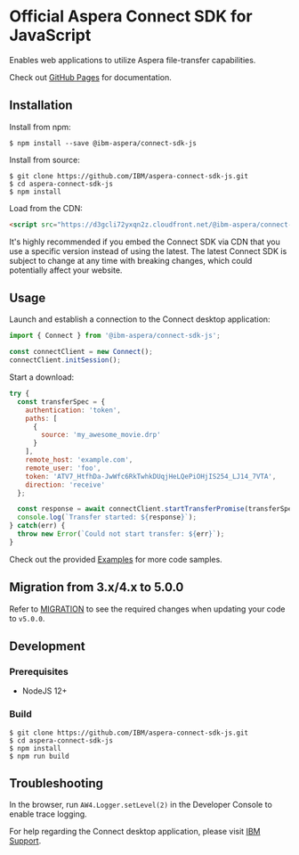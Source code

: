 # Official Aspera Connect SDK for JavaScript

Enables web applications to utilize Aspera file-transfer capabilities.

Check out [GitHub Pages](https://ibm.github.io/aspera-connect-sdk-js/) for documentation.

## Installation
Install from npm:

```shell
$ npm install --save @ibm-aspera/connect-sdk-js
```

Install from source:

```shell
$ git clone https://github.com/IBM/aspera-connect-sdk-js.git
$ cd aspera-connect-sdk-js
$ npm install
```

Load from the CDN:

```html
<script src="https://d3gcli72yxqn2z.cloudfront.net/@ibm-aspera/connect-sdk-js/latest/connect-sdk.js"></script>
```

It's highly recommended if you embed the Connect SDK via CDN that you use a specific version instead of using the latest. The latest Connect SDK is subject to change at any time with breaking changes, which could potentially affect your website.

## Usage

Launch and establish a connection to the Connect desktop application:
```javascript
import { Connect } from '@ibm-aspera/connect-sdk-js';

const connectClient = new Connect();
connectClient.initSession();
```

Start a download:
```javascript
try {
  const transferSpec = {
    authentication: 'token',
    paths: [
      {
        source: 'my_awesome_movie.drp'
      }
    ],
    remote_host: 'example.com',
    remote_user: 'foo',
    token: 'ATV7_HtfhDa-JwWfc6RkTwhkDUqjHeLQePiOHjIS254_LJ14_7VTA',
    direction: 'receive'
  };

  const response = await connectClient.startTransferPromise(transferSpec);
  console.log(`Transfer started: ${response}`);
} catch(err) {
  throw new Error(`Could not start transfer: ${err}`);
}
```

Check out the provided [Examples](examples) for more code samples.

## Migration from 3.x/4.x to 5.0.0

Refer to [MIGRATION](MIGRATION.md) to see the required changes when updating your code to `v5.0.0`.

## Development

### Prerequisites
* NodeJS 12+

### Build

```shell
$ git clone https://github.com/IBM/aspera-connect-sdk-js.git
$ cd aspera-connect-sdk-js
$ npm install
$ npm run build
```

## Troubleshooting

In the browser, run `AW4.Logger.setLevel(2)` in the Developer Console to enable trace logging.

For help regarding the Connect desktop application, please visit [IBM Support](https://ibm.com/support).
